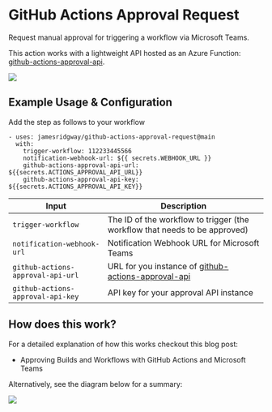 # GitHub Actions Approval Request

Request manual approval for triggering a workflow via Microsoft Teams.

This action works with a lightweight API hosted as an Azure Function: [github-actions-approval-api](https://github.com/jamesridgway/github-actions-approval-api).

![](https://www.jamesridgway.co.uk/content/images/2022/06/microsoft-teams-adaptive-card-requesting-deploy-approval-1.jpg)

## Example Usage & Configuration

Add the step as follows to your workflow

```
- uses: jamesridgway/github-actions-approval-request@main
  with:
    trigger-workflow: 112233445566
    notification-webhook-url: ${{ secrets.WEBHOOK_URL }}
    github-actions-approval-api-url: ${{secrets.ACTIONS_APPROVAL_API_URL}} 
    github-actions-approval-api-key: ${{secrets.ACTIONS_APPROVAL_API_KEY}} 
```

| Input                             | Description                                                                |
| --------------------------------- | -------------------------------------------------------------------------- |
| `trigger-workflow`                | The ID of the workflow to trigger (the workflow that needs to be approved) |
| `notification-webhook-url`        | Notification Webhook URL for Microsoft Teams                               |
| `github-actions-approval-api-url` | URL for you instance of [github-actions-approval-api](https://github.com/jamesridgway/github-actions-approval-api) |
| `github-actions-approval-api-key` | API key for your approval API instance |



## How does this work?
For a detailed explanation of how this works checkout this blog post:

* Approving Builds and Workflows with GitHub Actions and Microsoft Teams

Alternatively, see the diagram below for a summary:

![](https://www.jamesridgway.co.uk/content/images/2022/06/manual-approval-workflow-using-github-actions-microsoft-teams-and-azure-functions-5.jpg)
